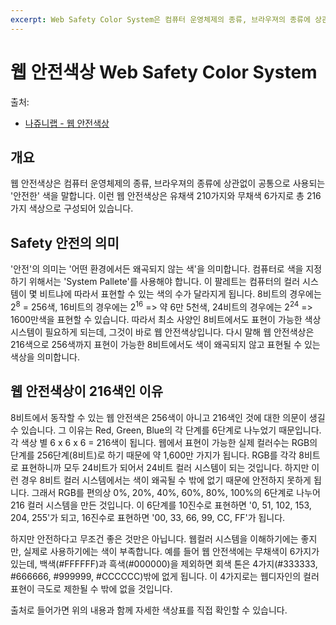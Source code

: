 ```yaml
---
excerpt: Web Safety Color System은 컴퓨터 운영체제의 종류, 브라우져의 종류에 상관없이 공통으로 사용되는 '안전한' 색을 의미합니다.
---
```


# 웹 안전색상 Web Safety Color System

출처:
- [나쥬니랩 - 웹 안전색상](http://www.nazuni.pe.kr/web/design/color/websafecolor.php)

## 개요

웹 안전색상은 컴퓨터 운영체제의 종류, 브라우져의 종류에 상관없이 공통으로 사용되는 '안전한' 색을 말합니다. 이런 웹 안전색상은 유채색 210가지와 무채색 6가지로 총 216가지 색상으로 구성되어 있습니다.

## Safety 안전의 의미

'안전'의 의미는 '어떤 환경에서든 왜곡되지 않는 색'을 의미합니다. 컴퓨터로 색을 지정하기 위해서는 'System Pallete'를 사용해야 합니다. 이 팔레트는 컴퓨터의 컬러 시스템이 몇 비트냐에 따라서 표현할 수 있는 색의 수가 달라지게 됩니다. 8비트의 경우에는 2<sup>8</sup> = 256색, 16비트의 경우에는 2<sup>16</sup> => 약 6만 5천색, 24비트의 경우에는 2<sup>24</sup> => 1600만색을 표현할 수 있습니다. 따라서 최소 사양인 8비트에서도 표현이 가능한 색상 시스템이 필요하게 되는데, 그것이 바로 웹 안전색상입니다. 다시 말해 웹 안전색상은 216색으로 256색까지 표현이 가능한 8비트에서도 색이 왜곡되지 않고 표현될 수 있는 색상을 의미합니다.

## 웹 안전색상이 216색인 이유

8비트에서 동작할 수 있는 웹 안전색은 256색이 아니고 216색인 것에 대한 의문이 생길 수 있습니다. 그 이유는 Red, Green, Blue의 각 단계를 6단계로 나누었기 때문입니다. 각 색상 별 6 x 6 x 6 = 216색이 됩니다. 웹에서 표현이 가능한 실제 컬러수는 RGB의 단계를 256단계(8비트)로 하기 때문에 약 1,600만 가지가 됩니다. RGB를 각각 8비트로 표현하니까 모두 24비트가 되어서 24비트 컬러 시스템이 되는 것입니다. 하지만 이런 경우 8비트 컬러 시스템에서는 색이 왜곡될 수 밖에 없기 때문에 안전하지 못하게 됩니다. 그래서 RGB를 편의상 0%, 20%, 40%, 60%, 80%, 100%의 6단계로 나누어 216 컬러 시스템을 만든 것입니다. 이 6단계를 10진수로 표현하면 '0, 51, 102, 153, 204, 255'가 되고, 16진수로 표현하면 '00, 33, 66, 99, CC, FF'가 됩니다.

하지만 안전하다고 무조건 좋은 것만은 아닙니다. 웹컬러 시스템을 이해하기에는 좋지만, 실제로 사용하기에는 색이 부족합니다. 예를 들어 웹 안전색에는 무채색이 6가지가 있는데, 백색(#FFFFFF)과 흑색(#000000)을 제외하면 회색 톤은 4가지(#333333, #666666, #999999, #CCCCCC)밖에 없게 됩니다. 이 4가지로는 웹디자인의 컬러 표현이 극도로 제한될 수 밖에 없을 것입니다.

출처로 들어가면 위의 내용과 함께 자세한 색상표를 직접 확인할 수 있습니다.